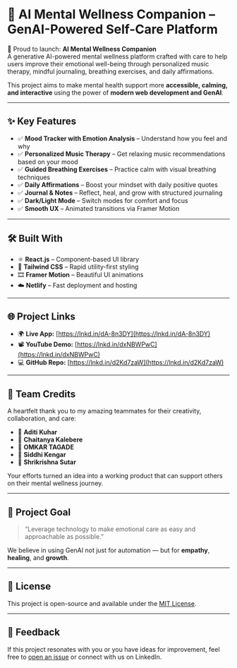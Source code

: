 # 🌿 AI Mental Wellness Companion – GenAI-Powered Self-Care Platform

🚀 Proud to launch: **AI Mental Wellness Companion**  
A generative AI-powered mental wellness platform crafted with care to help users improve their emotional well-being through personalized music therapy, mindful journaling, breathing exercises, and daily affirmations.

This project aims to make mental health support more **accessible, calming, and interactive** using the power of **modern web development and GenAI**.

---

## ✨ Key Features

- ✅ **Mood Tracker with Emotion Analysis** – Understand how you feel and why
- ✅ **Personalized Music Therapy** – Get relaxing music recommendations based on your mood
- ✅ **Guided Breathing Exercises** – Practice calm with visual breathing techniques
- ✅ **Daily Affirmations** – Boost your mindset with daily positive quotes
- ✅ **Journal & Notes** – Reflect, heal, and grow with structured journaling
- ✅ **Dark/Light Mode** – Switch modes for comfort and focus
- ✅ **Smooth UX** – Animated transitions via Framer Motion

---

## 🛠️ Built With

- ⚛️ **React.js** – Component-based UI library
- 🎨 **Tailwind CSS** – Rapid utility-first styling
- 🎞 **Framer Motion** – Beautiful UI animations
- ☁️ **Netlify** – Fast deployment and hosting

---

## 🌐 Project Links

- 🌍 **Live App:** [https://lnkd.in/dA-8n3DY](https://lnkd.in/dA-8n3DY)
- 📽 **YouTube Demo:** [https://lnkd.in/dxNBWPwC](https://lnkd.in/dxNBWPwC)
- 💻 **GitHub Repo:** [https://lnkd.in/d2Kd7zaW](https://lnkd.in/d2Kd7zaW)

---

## 🤝 Team Credits

A heartfelt thank you to my amazing teammates for their creativity, collaboration, and care:

- 💙 **Aditi Kuhar**
- 💙 **Chaitanya Kalebere**
- 💙 **OMKAR TAGADE**
- 💙 **Siddhi Kengar**
- 💙 **Shrikrishna Sutar**

Your efforts turned an idea into a working product that can support others on their mental wellness journey.

---

## 🎯 Project Goal

> “Leverage technology to make emotional care as easy and approachable as possible.”

We believe in using GenAI not just for automation — but for **empathy**, **healing**, and **growth**.

---

## 📜 License

This project is open-source and available under the [MIT License](LICENSE).

---

## 💬 Feedback

If this project resonates with you or you have ideas for improvement, feel free to [open an issue](https://github.com/) or connect with us on LinkedIn.